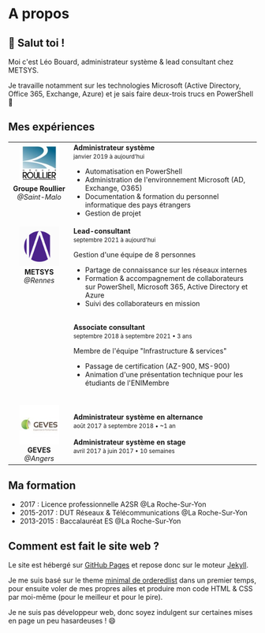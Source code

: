 # A propos

## 👋 Salut toi !

Moi c'est Léo Bouard, administrateur système & lead consultant chez METSYS.

Je travaille notamment sur les technologies Microsoft (Active Directory, Office 365, Exchange, Azure) et je sais faire deux-trois trucs en PowerShell 💪

## Mes expériences

<table><tbody>
    <tr>
        <td style="text-align: center; vertical-align: top;">
            <img src="/assets/images/groupe-roullier.jfif" alt="Groupe Roullier" width="80px">
            <strong>Groupe Roullier</strong><br>
            <i>@Saint-Malo</i>
        </td>
        <td>
            <strong>Administrateur système</strong><br>
            <small>janvier 2019 à aujourd’hui</small>
            <ul>
                <li>Automatisation en PowerShell</li>
                <li>Administration de l'environnement Microsoft (AD, Exchange, O365)</li>
                <li>Documentation & formation du personnel informatique des pays étrangers</li>
                <li>Gestion de projet</li>
            </ul>
        </td>
    </tr>
    <tr>
        <td style="text-align: center; vertical-align: top;">
            <img src="/assets/images/metsys.jfif" alt="METSYS" width="80px">
            <strong>METSYS</strong><br>
            <i>@Rennes</i>
        </td>
        <td>
            <strong>Lead-consultant</strong><br>
            <small>septembre 2021 à aujourd'hui</small>
            <p>Gestion d'une équipe de 8 personnes</p>
            <ul>
                <li>Partage de connaissance sur les réseaux internes</li>
                <li>Formation & accompagnement de collaborateurs sur PowerShell, Microsoft 365, Active Directory et Azure</li>
                <li>Suivi des collaborateurs en mission</li>
            </ul>
            <br>
            <strong>Associate consultant</strong><br>
            <small>septembre 2018 à septembre 2021 • 3 ans</small>
            <p>Membre de l'équipe "Infrastructure & services"</p>
            <ul>
                <li>Passage de certification (AZ-900, MS-900)</li>
                <li>Animation d'une présentation technique pour les étudiants de l'ENIMembre</li>
            </ul>
            <br>
        </td>
    </tr>
    <tr>
        <td style="text-align: center; vertical-align: top;">
            <img src="/assets/images/geves.jfif" alt="GEVES" width="80px">
            <strong>GEVES</strong><br>
            <i>@Angers</i>
        </td>
        <td>
            <strong>Administrateur système en alternance</strong><br>
            <small>août 2017 à septembre 2018 • ~1 an</small><br>
            <br>
            <strong>Administrateur système en stage</strong><br>
            <small>avril 2017 à juin 2017 • 10 semaines</small>
        </td>
    </tr>
</tbody></table>

## Ma formation

- 2017 : Licence professionnelle A2SR @La Roche-Sur-Yon
- 2015-2017 : DUT Réseaux & Télécommunications @La Roche-Sur-Yon
- 2013-2015 : Baccalauréat ES @La Roche-Sur-Yon

## Comment est fait le site web ?

Le site est hébergé sur [GitHub Pages](https://pages.github.com/) et repose donc sur le moteur [Jekyll](https://jekyllrb.com/).

Je me suis basé sur le theme [minimal de orderedlist](https://github.com/orderedlist/minimal/) dans un premier temps, pour ensuite voler de mes propres ailes et produire mon code HTML & CSS par moi-même (pour le meilleur et pour le pire).

Je ne suis pas développeur web, donc soyez indulgent sur certaines mises en page un peu hasardeuses ! 😄